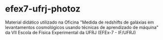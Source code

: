 # efex7-ufrj-photoz
Material didático utilizado na Oficina  "Medida de redshifts de galáxias em levantamentos cosmológicos usando técnicas de aprendizado de máquina" da VII Escola de Física Experimental da UFRJ (EFEx-7 - IF/UFRJ)
